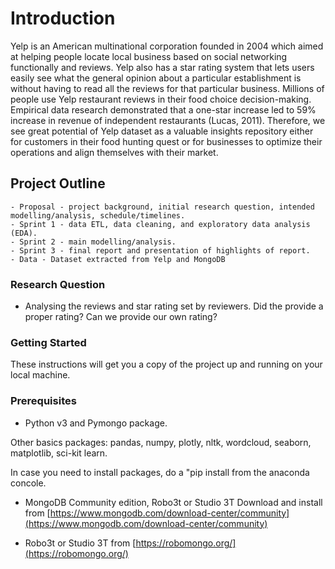 # Introduction
Yelp is an American multinational corporation founded in 2004 which aimed at helping people locate local business based on social networking functionally and reviews. Yelp also has a star rating system that lets users easily see what the general opinion about a particular establishment is without having to read all the reviews for that particular business.
Millions of people use Yelp restaurant reviews in their food choice decision-making. Empirical data research demonstrated that a one-star increase led to 59% increase in revenue of independent restaurants (Lucas, 2011). Therefore, we see great potential of Yelp dataset as a valuable insights repository either for customers in their food hunting quest or for businesses to optimize their operations and align themselves with their market.

## Project Outline

    - Proposal - project background, initial research question, intended modelling/analysis, schedule/timelines.
    - Sprint 1 - data ETL, data cleaning, and exploratory data analysis (EDA).
    - Sprint 2 - main modelling/analysis.
    - Sprint 3 - final report and presentation of highlights of report.
    - Data - Dataset extracted from Yelp and MongoDB 

### Research Question

- Analysing the reviews and star rating set by reviewers.  Did the provide a proper rating? Can we provide our own rating? 

### Getting Started

These instructions will get you a copy of the project up and running on your local machine. 

### Prerequisites

- Python v3 and Pymongo package.

Other basics packages: pandas, numpy, plotly, nltk, wordcloud, seaborn, matplotlib, sci-kit learn.

In case you need to install packages, do a "pip install <package name> from the anaconda concole.

- MongoDB Community edition, Robo3t or Studio 3T
Download and install from [https://www.mongodb.com/download-center/community](https://www.mongodb.com/download-center/community)

- Robo3t or Studio 3T from [https://robomongo.org/](https://robomongo.org/)
